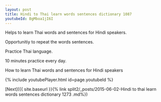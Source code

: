 ```yaml
---
layout: post
title: Hindi to Thai learn words sentences dictionary 1087 
youtubeId: BgMboa1jI6I
---
```

 
 
Helps to learn Thai words and sentences for Hindi speakers.

Opportunitiy to repeat the words sentences. 

Practice Thai language. 
 
10 minutes practice every day. 
 
How to learn Thai words and sentences for Hindi speakers 
 
{% include youtubePlayer.html id=page.youtubeId %}
 
 
[Next]({{ site.baseurl }}{% link  split2/_posts/2015-06-02-Hindi to thai learn words sentences dictionary 1273 .md%})
 
